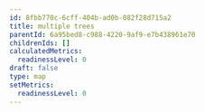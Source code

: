 ```yaml
---
id: 8fbb770c-6cff-404b-ad0b-082f28d715a2
title: multiple trees
parentId: 6a95bed8-c988-4220-9af9-e7b438961e70
childrenIds: []
calculatedMetrics:
  readinessLevel: 0
draft: false
type: map
setMetrics:
  readinessLevel: 0
---
```

